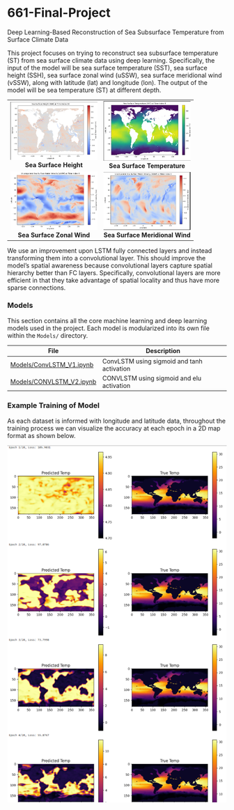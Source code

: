 # 661-Final-Project
Deep Learning-Based Reconstruction of Sea Subsurface Temperature from Surface Climate Data

This project focuses on trying to reconstruct sea subsurface temperature (ST) from sea surface climate data using deep learning. Specifically, the input of the model will be sea surface temperature (SST), sea surface height (SSH), sea surface zonal wind (uSSW), sea surface meridional wind (vSSW), along with latitude (lat) and longitude (lon). The output of the model will be sea temperature (ST) at different depth.

<table>
  <tr>
    <td align="center">
      <img src="Visualizations/Sea_Surface_Height.png" alt="Sea Surface Height" width="200"><br>
      <strong>Sea Surface Height</strong>
    </td>
    <td align="center">
      <img src="Visualizations/Sea_Surface_Temperature.png" alt="Sea Surface Temperature" width="200"><br>
      <strong>Sea Surface Temperature</strong>
    </td>
  </tr>
  <tr>
    <td align="center">
      <img src="Visualizations/uSSW.png" alt="Sea Surface Zonal Wind" width="200"><br>
      <strong>Sea Surface Zonal Wind</strong>
    </td>
    <td align="center">
      <img src="Visualizations/vSSW.png" alt="Sea Surface Meridional Wind" width="200"><br>
      <strong>Sea Surface Meridional Wind</strong>
    </td>
  </tr>
</table>


We use an improvement upon LSTM fully connected layers and instead transforming them into a convolutional layer. This should improve the model’s spatial awareness because convolutional layers capture spatial hierarchy better than FC layers. Specifically, convolutional layers are more efficient in that they take advantage of spatial locality and thus have more sparse connections.

### Models
This section contains all the core machine learning and deep learning models used in the project. Each model is modularized into its own file within the `Models/` directory.

| File | Description |
|------|-------------|
| [Models/ConvLSTM_V1.ipynb](Models/ConvLSTM_V1.ipynb) | ConvLSTM using sigmoid and tanh activation |
| [Models/CONVLSTM_V2.ipynb](Models/ConvLSTM_V2.ipynb) | CONVLSTM using sigmoid and elu activation |


### Example Training of Model
As each dataset is informed with longitude and latitude data, throughout the training process we can visualize the accuracy at each epoch in a 2D map format as shown below.

![alt text](Visualizations/Training_Visual.png)